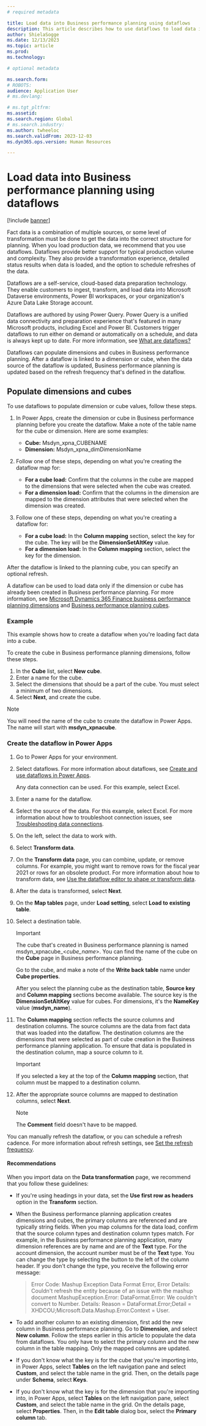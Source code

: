 ```yaml
---
# required metadata

title: Load data into Business performance planning using dataflows
description: This article describes how to use dataflows to load data into the Business performance planning application.
author: ShielaSogge
ms.date: 12/13/2023
ms.topic: article
ms.prod: 
ms.technology: 

# optional metadata

ms.search.form: 
# ROBOTS: 
audience: Application User
# ms.devlang: 

# ms.tgt_pltfrm: 
ms.assetid: 
ms.search.region: Global
# ms.search.industry: 
ms.author: twheeloc
ms.search.validFrom: 2023-12-03
ms.dyn365.ops.version: Human Resources

---
```

# Load data into Business performance planning using dataflows

[!include [banner](../includes/banner.md)]

Fact data is a combination of multiple sources, or some level of transformation must be done to get the data into the correct structure for planning. When you load production data, we recommend that you use dataflows. Dataflows provide better support for typical production volume and complexity. They also provide a transformation experience, detailed status results when data is loaded, and the option to schedule refreshes of the data.

Dataflows are a self-service, cloud-based data preparation technology. They enable customers to ingest, transform, and load data into Microsoft Dataverse environments, Power BI workspaces, or your organization's Azure Data Lake Storage account.

Dataflows are authored by using Power Query. Power Query is a unified data connectivity and preparation experience that's featured in many Microsoft products, including Excel and Power BI. Customers trigger dataflows to run either on demand or automatically on a schedule, and data is always kept up to date. For more information, see [What are dataflows?](/power-query/dataflows/overview-dataflows-across-power-platform-dynamics-365)

Dataflows can populate dimensions and cubes in Business performance planning. After a dataflow is linked to a dimension or cube, when the data source of the dataflow is updated, Business performance planning is updated based on the refresh frequency that's defined in the dataflow.

## Populate dimensions and cubes

To use dataflows to populate dimension or cube values, follow these steps.

1. In Power Apps, create the dimension or cube in Business performance planning before you create the dataflow. Make a note of the table name for the cube or dimension. Here are some examples:

    - **Cube:** Msdyn\_xpna\_CUBENAME
    - **Dimension:** Msdyn\_xpna\_dimDimensionName

2. Follow one of these steps, depending on what you're creating the dataflow map for:

    - **For a cube load:** Confirm that the columns in the cube are mapped to the dimensions that were selected when the cube was created.
    - **For a dimension load:** Confirm that the columns in the dimension are mapped to the dimension attributes that were selected when the dimension was created.

3. Follow one of these steps, depending on what you're creating a dataflow for:

    - **For a cube load:** In the **Column mapping** section, select the key for the cube. The key will be the **DimensionSetAltKey** value.
    - **For a dimension load:** In the **Column mapping** section, select the key for the dimension.

After the dataflow is linked to the planning cube, you can specify an optional refresh.

A dataflow can be used to load data only if the dimension or cube has already been created in Business performance planning. For more information, see [Microsoft Dynamics 365 Finance business performance planning dimensions](Dimensions.md) and [Business performance planning cubes](create-cubes.md).

### Example

This example shows how to create a dataflow when you're loading fact data into a cube.

To create the cube in Business performance planning dimensions, follow these steps.

1. In the **Cube** list, select **New cube**.
2. Enter a name for the cube.
3. Select the dimensions that should be a part of the cube. You must select a minimum of two dimensions.
4. Select **Next**, and create the cube.

> [!NOTE]
> You will need the name of the cube to create the dataflow in Power Apps. The name will start with **msdyn\_xpnacube**.

### Create the dataflow in Power Apps

1. Go to Power Apps for your environment.
2. Select dataflows. For more information about dataflows, see [Create and use dataflows in Power Apps](/power-apps/maker/data-platform/create-and-use-dataflows).

    Any data connection can be used. For this example, select Excel.

3. Enter a name for the dataflow.
4. Select the source of the data. For this example, select Excel. For more information about how to troubleshoot connection issues, see [Troubleshooting data connections](/power-apps/maker/data-platform/create-and-use-dataflows#troubleshooting-data-connections).
5. On the left, select the data to work with.
6. Select **Transform data**.
7. On the **Transform data** page, you can combine, update, or remove columns. For example, you might want to remove rows for the fiscal year 2021 or rows for an obsolete product. For more information about how to transform data, see [Use the dataflow editor to shape or transform data](/power-apps/maker/data-platform/create-and-use-dataflows#use-the-dataflow-editor-to-shape-or-transform-data).
8. After the data is transformed, select **Next**.
9. On the **Map tables** page, under **Load setting**, select **Load to existing table**.
10. Select a destination table.

    > [!IMPORTANT]
    > The cube that's created in Business performance planning is named msdyn\_xpnacube\_\<*cube\_name*\>. You can find the name of the cube on the **Cube** page in Business performance planning.
    >
    > Go to the cube, and make a note of the **Write back table** name under **Cube properties**.

    After you select the planning cube as the destination table, **Source key** and **Column mapping** sections become available. The source key is the **DimensionSetAltKey** value for cubes. For dimensions, it's the **NameKey** value (**msdyn\_name**).

11. The **Column mapping** section reflects the source columns and destination columns. The source columns are the data from fact data that was loaded into the dataflow. The destination columns are the dimensions that were selected as part of cube creation in the Business performance planning application. To ensure that data is populated in the destination column, map a source column to it.

    > [!IMPORTANT]
    > If you selected a key at the top of the **Column mapping** section, that column must be mapped to a destination column.

12. After the appropriate source columns are mapped to destination columns, select **Next**.

    > [!NOTE]
    > The **Comment** field doesn't have to be mapped.

You can manually refresh the dataflow, or you can schedule a refresh cadence. For more information about refresh settings, see [Set the refresh frequency](/power-apps/maker/data-platform/create-and-use-dataflows#set-the-refresh-frequency).

#### Recommendations

When you import data on the **Data transformation** page, we recommend that you follow these guidelines:

- If you're using headings in your data, set the **Use first row as headers** option in the **Transform** section.
- When the Business performance planning application creates dimensions and cubes, the primary columns are referenced and are typically string fields. When you map columns for the data load, confirm that the source column types and destination column types match. For example, in the Business performance planning application, many dimension references are by name and are of the **Text** type. For the account dimension, the account number must be of the **Text** type. You can change the type by selecting the button to the left of the column header. If you don't change the type, you receive the following error message:

    > Error Code: Mashup Exception Data Format Error, Error Details: Couldn't refresh the entity because of an issue with the mashup document MashupException.Error: DataFormat.Error: We couldn't convert to Number. Details: Reason = DataFormat.Error;Detail = XHDCOU;Microsoft.Data.Mashup.Error.Context = User.

- To add another column to an existing dimension, first add the new column in Business performance planning. Go to **Dimension**, and select **New column**. Follow the steps earlier in this article to populate the data from dataflows. You only have to select the primary column and the new column in the table mapping. Only the mapped columns are updated.
- If you don't know what the key is for the cube that you're importing into, in Power Apps, select **Tables** on the left navigation pane and select **Custom**, and select the table name in the grid. Then, on the details page under **Schema**, select **Keys**.
- If you don't know what the key is for the dimension that you're importing into, in Power Apps, select **Tables** on the left navigation pane, select **Custom**, and select the table name in the grid. On the details page, select **Properties**. Then, in the **Edit table** dialog box, select the **Primary column** tab.

